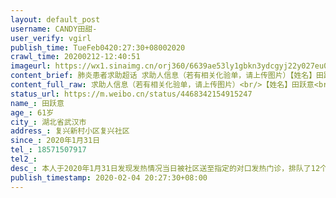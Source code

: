 ```yaml
---
layout: default_post
username: CANDY田甜-
user_verify: vgirl
publish_time: TueFeb0420:27:30+08002020
crawl_time: 20200212-12:40:51
imageurl: https://wx1.sinaimg.cn/orj360/6639ae53ly1gbkn3ydcgyj22y027eu0y.jpg,https://wx3.sinaimg.cn/orj360/6639ae53ly1gbkn3zfggvj22c0340npd.jpg,https://wx3.sinaimg.cn/orj360/6639ae53ly1gbkn417kbpj22c0340npd.jpg,https://wx2.sinaimg.cn/orj360/6639ae53ly1gbkn43l5dfj22c0340npd.jpg,https://wx2.sinaimg.cn/orj360/6639ae53ly1gbkn4591r4j22vh25mqv6.jpg,https://wx1.sinaimg.cn/orj360/6639ae53ly1gbkn46hvzrj22c0340u0x.jpg,https://wx2.sinaimg.cn/orj360/6639ae53ly1gbkn485j60j23402c0hdv.jpg,https://wx4.sinaimg.cn/orj360/6639ae53ly1gbkn3wu0w9j22c0340npd.jpg,https://wx2.sinaimg.cn/orj360/6639ae53ly1gbkn4a9hqoj22c03404qq.jpg
content_brief: 肺炎患者求助超话 求助人信息（若有相关化验单，请上传图片）【姓名】田跃意【年龄】61岁【所在城市】湖北省武汉市【所在小区、社区】复兴新村小区 复兴社区【患病时间】2020年1月31日【联系方式】18571507917【其他紧急联系人】【病情描述】 本人于2020年1月31日发现发热情况当日被社区送 ...全文
content_full_raw: 求助人信息（若有相关化验单，请上传图片）<br/>【姓名】田跃意<br/>【年龄】61岁<br/>【所在城市】湖北省武汉市<br/>【所在小区、社区】复兴新村小区复兴社区<br/>【患病时间】2020年1月31日<br/>【联系方式】18571507917<br/>【其他紧急联系人】<br/>【病情描述】本人于2020年1月31日发现发热情况当日被社区送至指定的对口发热门诊，排队了12个小时，照了CT疑是病毒，于是医生开了药回去自我隔离，一家三口人田跃意是我的父亲，最先开始是本人发热第二天父亲就也去了医院做了检查照了CT但是结果都是开药回家自行隔离，于2020年2月2日又去了一次协和医院因为听说那里有核酸检测，但是苦等了48小时核酸结果到现在都没有出来，本人的父亲是患有高血压，目前为止已经出现了呼吸困难无法下床的情况，母亲CT结果也是显示的双肺感染，我们一家三口全部感染！但是社区说只能帮忙登记这个情况，但是本人的父亲已经出现呼吸困难的情况我希望有人能帮帮忙！有相关部门能治疗！
status_url: https://m.weibo.cn/status/4468342154915247
name_: 田跃意
age_: 61岁
city_: 湖北省武汉市
address_: 复兴新村小区复兴社区
since_: 2020年1月31日
tel_: 18571507917
tel2_: 
desc_: 本人于2020年1月31日发现发热情况当日被社区送至指定的对口发热门诊，排队了12个小时，照了CT疑是病毒，于是医生开了药回去自我隔离，一家三口人田跃意是我的父亲，最先开始是本人发热第二天父亲就也去了医院做了检查照了CT但是结果都是开药回家自行隔离，于2020年2月2日又去了一次协和医院因为听说那里有核酸检测，但是苦等了48小时核酸结果到现在都没有出来，本人的父亲是患有高血压，目前为止已经出现了呼吸困难无法下床的情况，母亲CT结果也是显示的双肺感染，我们一家三口全部感染！但是社区说只能帮忙登记这个情况，但是本人的父亲已经出现呼吸困难的情况我希望有人能帮帮忙！有相关部门能治疗！
publish_timestamp: 2020-02-04 20:27:30+08:00
---
```

